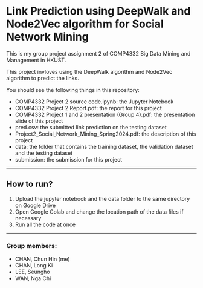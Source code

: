 # Link Prediction using DeepWalk and Node2Vec algorithm for Social Network Mining

This is my group project assignment 2 of COMP4332 Big Data Mining and Management in HKUST.

This project invloves using the DeepWalk algorithm and Node2Vec algorithm to predict the links.

You should see the following things in this repository:

* COMP4332 Project 2 source code.ipynb: the Jupyter Notebook
* COMP4332 Project 2 Report.pdf: the report for this project
* COMP4332 Project 1 and 2 presentation (Group 4).pdf: the presentation slide of this project
* pred.csv: the submitted link prediction on the testing dataset
* Project2_Social_Network_Mining_Spring2024.pdf: the description of this project
* data: the folder that contains the training dataset, the validation dataset and the testing dataset
* submission: the submission for this project

---

## How to run?

1. Upload the jupyter notebook and the data folder to the same directory on Google Drive
2. Open Google Colab and change the location path of the data files if necessary
3. Run all the code at once

---

### Group members:

* CHAN, Chun Hin (me)
* CHAN, Long Ki
* LEE, Seungho
* WAN, Nga Chi